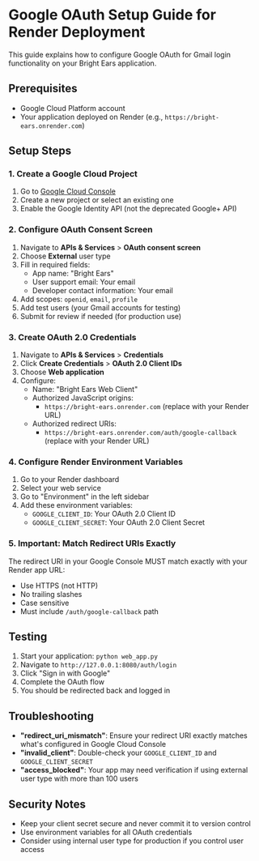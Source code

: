 # Google OAuth Setup Guide for Render Deployment

This guide explains how to configure Google OAuth for Gmail login functionality on your Bright Ears application.

## Prerequisites

- Google Cloud Platform account
- Your application deployed on Render (e.g., `https://bright-ears.onrender.com`)

## Setup Steps

### 1. Create a Google Cloud Project

1. Go to [Google Cloud Console](https://console.cloud.google.com/)
2. Create a new project or select an existing one
3. Enable the Google Identity API (not the deprecated Google+ API)

### 2. Configure OAuth Consent Screen

1. Navigate to **APIs & Services** > **OAuth consent screen**
2. Choose **External** user type
3. Fill in required fields:
   - App name: "Bright Ears"
   - User support email: Your email
   - Developer contact information: Your email
4. Add scopes: `openid`, `email`, `profile`
5. Add test users (your Gmail accounts for testing)
6. Submit for review if needed (for production use)

### 3. Create OAuth 2.0 Credentials

1. Navigate to **APIs & Services** > **Credentials**
2. Click **Create Credentials** > **OAuth 2.0 Client IDs**
3. Choose **Web application**
4. Configure:
   - Name: "Bright Ears Web Client"
   - Authorized JavaScript origins: 
     - `https://bright-ears.onrender.com` (replace with your Render URL)
   - Authorized redirect URIs: 
     - `https://bright-ears.onrender.com/auth/google-callback` (replace with your Render URL)

### 4. Configure Render Environment Variables

1. Go to your Render dashboard
2. Select your web service
3. Go to "Environment" in the left sidebar
4. Add these environment variables:
   - `GOOGLE_CLIENT_ID`: Your OAuth 2.0 Client ID
   - `GOOGLE_CLIENT_SECRET`: Your OAuth 2.0 Client Secret

### 5. Important: Match Redirect URIs Exactly

The redirect URI in your Google Console MUST match exactly with your Render app URL:
- Use HTTPS (not HTTP)
- No trailing slashes
- Case sensitive
- Must include `/auth/google-callback` path

## Testing

1. Start your application: `python web_app.py`
2. Navigate to `http://127.0.0.1:8080/auth/login`
3. Click "Sign in with Google"
4. Complete the OAuth flow
5. You should be redirected back and logged in

## Troubleshooting

- **"redirect_uri_mismatch"**: Ensure your redirect URI exactly matches what's configured in Google Cloud Console
- **"invalid_client"**: Double-check your `GOOGLE_CLIENT_ID` and `GOOGLE_CLIENT_SECRET`
- **"access_blocked"**: Your app may need verification if using external user type with more than 100 users

## Security Notes

- Keep your client secret secure and never commit it to version control
- Use environment variables for all OAuth credentials
- Consider using internal user type for production if you control user access